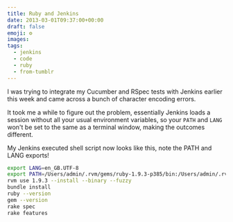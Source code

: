 ```yaml
---
title: Ruby and Jenkins
date: 2013-03-01T09:37:00+00:00
draft: false
emoji: ⚙️
images:
tags:
  - jenkins
  - code
  - ruby
  - from-tumblr
---
```

I was trying to integrate my Cucumber and RSpec tests with Jenkins earlier this week and came across a bunch of character encoding errors.

It took me a while to figure out the problem, essentially Jenkins loads a session without all your usual environment variables, so your `PATH` and `LANG` won't be set to the same as a terminal window, making the outcomes different.

My Jenkins executed shell script now looks like this, note the PATH and LANG exports!

```sh
export LANG=en_GB.UTF-8
export PATH=/Users/admin/.rvm/gems/ruby-1.9.3-p385/bin:/Users/admin/.rvm/gems/ruby-1.9.3-p385@global/bin:/Users/admin/.rvm/rubies/ruby-1.9.3-p385/bin:/Users/admin/.rvm/bin:/usr/local/bin:$PATH
rvm use 1.9.3 --install --binary --fuzzy
bundle install
ruby --version
gem --version
rake spec
rake features
```
